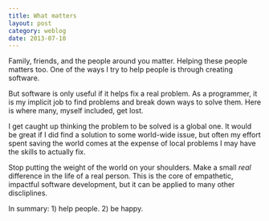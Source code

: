 ```yaml
---
title: What matters
layout: post
category: weblog
date: 2013-07-10
---
```


Family, friends, and the people around you matter. Helping these people matters too. One of the ways I try to help people is through creating software.

But software is only useful if it helps fix a real problem. As a programmer, it is my implicit job to find problems and break down ways to solve them. Here is where many, myself included, get lost.

I get caught up thinking the problem to be solved is a global one. It would be great if I did find a solution to some world-wide issue, but often my effort spent saving the world comes at the expense of local problems I may have the skills to actually fix.

Stop putting the weight of the world on your shoulders. Make a small _real_ difference in the life of a real person. This is the core of empathetic, impactful software development, but it can be applied to many other discliplines.

In summary: 1) help people. 2) be happy.